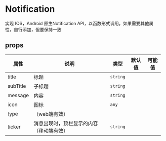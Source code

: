 # Notification

实现 IOS，Android 原生Notification API，以函数形式调用。如果需要其他属性，自行添加，但要保持一致

## props

| 属性     | 说明                                     | 类型     | 默认值 | 可能值 |
| -------- | ---------------------------------------- | -------- | ------ | ------ |
| title    | 标题                                     | `string` | ` `    |        |
| subTitle | 子标题                                   | `string` |        |        |
| message  | 内容                                     | `string` |        |        |
| icon     | 图标                                     | `any`    |        |        |
| type     | （web端有效）                            |          |        |        |
| ticker   | 消息出现时，顶栏显示的内容（移动端有效） | `string` |        |        |